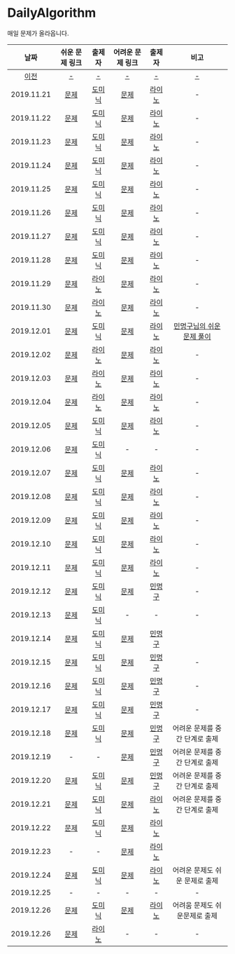 # DailyAlgorithm
매일 문제가 올라옵니다.

| 날짜 | 쉬운 문제 링크 | 출제자 | 어려운 문제 링크 | 출제자 | 비고 |
| :-: | :-: | :-: | :-: | :-: | :-: |
| [이전](old.md) |[-](old.md)|[-](old.md)|[-](old.md)|[-](old.md)|[-](old.md)|
|2019.11.21|[문제](https://programmers.co.kr/learn/courses/30/lessons/12904)| [도미닉] |[문제](https://programmers.co.kr/learn/courses/30/lessons/42840?language=swift)| [라이노] | - |
|2019.11.22|[문제](https://programmers.co.kr/learn/courses/30/lessons/12933)| [도미닉] |[문제](https://programmers.co.kr/learn/courses/30/lessons/42588)| [라이노] | - |
|2019.11.23|[문제](https://programmers.co.kr/learn/courses/30/lessons/42746)| [도미닉] |[문제](https://programmers.co.kr/learn/courses/30/lessons/12940)| [라이노] | - |
|2019.11.24|[문제](https://programmers.co.kr/learn/courses/30/lessons/12943)| [도미닉] |[문제](https://programmers.co.kr/learn/courses/30/lessons/43238)| [라이노] | - |
|2019.11.25|[문제](https://programmers.co.kr/learn/courses/30/lessons/42583)| [도미닉] |[문제](https://programmers.co.kr/learn/courses/30/lessons/12914)| [라이노] | - |
|2019.11.26|[문제](https://programmers.co.kr/learn/courses/30/lessons/12948)| [도미닉] |[문제](https://programmers.co.kr/learn/courses/30/lessons/12946)| [라이노] | - |
|2019.11.27|[문제](https://programmers.co.kr/learn/courses/30/lessons/12969)| [도미닉] |[문제](https://programmers.co.kr/learn/courses/30/lessons/42839)| [라이노] | - |
|2019.11.28|[문제](https://www.acmicpc.net/problem/2839)| [도미닉] |[문제](https://programmers.co.kr/learn/courses/30/lessons/12929)| [라이노] | - |
|2019.11.29|[문제](https://programmers.co.kr/learn/courses/30/lessons/42586)| [라이노] |[문제](https://programmers.co.kr/learn/courses/30/lessons/49189)| [라이노] | - |
|2019.11.30|[문제](https://programmers.co.kr/learn/courses/30/lessons/62048)| [라이노] |[문제](https://programmers.co.kr/learn/courses/30/lessons/12952)| [라이노] | - |
|2019.12.01|[문제](https://programmers.co.kr/learn/courses/30/lessons/42585)| [도미닉] |[문제](https://programmers.co.kr/learn/courses/30/lessons/42861)| [라이노] | [민멍구님의 쉬운 문제 풀이](https://www.youtube.com/watch?v=eCAbqDYV1B8&t=679s) |
|2019.12.02|[문제](https://programmers.co.kr/learn/courses/30/lessons/12945)| [라이노] |[문제](https://programmers.co.kr/learn/courses/30/lessons/43236)| [라이노] | - |
|2019.12.03|[문제](https://programmers.co.kr/learn/courses/30/lessons/12982)| [라이노] |[문제](https://programmers.co.kr/learn/courses/30/lessons/12978)| [라이노] | - |
|2019.12.04|[문제](https://programmers.co.kr/learn/courses/30/lessons/42841)| [라이노] |[문제](https://programmers.co.kr/learn/courses/30/lessons/43163)| [라이노] | - |
|2019.12.05|[문제](https://app.codility.com/programmers/lessons/1-iterations/binary_gap/)| [도미닉] |[문제](https://programmers.co.kr/learn/courses/30/lessons/12971)| [라이노] | - |
|2019.12.06|[문제](https://app.codility.com/programmers/lessons/3-time_complexity/perm_missing_elem/)| [도미닉] | - | - | - |
|2019.12.07|[문제](https://app.codility.com/programmers/lessons/4-counting_elements/frog_river_one/)| [도미닉] |[문제](https://programmers.co.kr/learn/courses/30/lessons/42627)| [라이노] | - |
|2019.12.08|[문제](https://app.codility.com/programmers/lessons/4-counting_elements/max_counters/)| [도미닉] | [문제](https://programmers.co.kr/learn/courses/30/lessons/62050) | [라이노] | - |
|2019.12.09|[문제](https://app.codility.com/programmers/lessons/4-counting_elements/missing_integer/)| [도미닉] | [문제](https://programmers.co.kr/learn/courses/30/lessons/43164) | [라이노] | - |
|2019.12.10|[문제](https://app.codility.com/programmers/lessons/5-prefix_sums/passing_cars/)| [도미닉] |[문제](https://programmers.co.kr/learn/courses/30/lessons/42895)| [라이노] | - |
|2019.12.11|[문제](https://app.codility.com/programmers/lessons/2-arrays/odd_occurrences_in_array/)| [도미닉] |[문제](https://www.acmicpc.net/problem/15651) | [라이노] | - |
|2019.12.12|[문제](https://app.codility.com/programmers/lessons/2-arrays/cyclic_rotation/)| [도미닉] |   [문제](https://www.acmicpc.net/problem/9465)| [민멍구] | - |
|2019.12.13|[문제](https://app.codility.com/programmers/lessons/3-time_complexity/frog_jmp/)| [도미닉] | - | - | - |
|2019.12.14|[문제](https://app.codility.com/programmers/lessons/3-time_complexity/tape_equilibrium/) | [도미닉] |   [문제](https://www.acmicpc.net/problem/11726)| [민멍구] | |
|2019.12.15|[문제](https://app.codility.com/programmers/lessons/4-counting_elements/perm_check/)|[도미닉]|[문제](https://www.acmicpc.net/problem/2193)|[민멍구]|-|
|2019.12.16|[문제](https://programmers.co.kr/learn/courses/30/lessons/42587)|[도미닉]|[문제](https://www.acmicpc.net/problem/2529)|[민멍구]|-|
|2019.12.17|[문제](https://programmers.co.kr/learn/courses/30/lessons/12925)|[도미닉]|[문제](https://www.acmicpc.net/problem/1790)|[민멍구]|-|
|2019.12.18|[문제](https://programmers.co.kr/learn/courses/30/lessons/42860)|[도미닉]|[문제](https://programmers.co.kr/learn/courses/30/lessons/42747?language=swift)|[민멍구]| 어려운 문제를 중간 단계로 출제 |
|2019.12.19|-|-|[문제](https://www.acmicpc.net/problem/6588)|[민멍구]| 어려운 문제를 중간 단계로 출제 |
|2019.12.20|[문제](https://programmers.co.kr/learn/courses/30/lessons/42748)|[도미닉]|[문제](https://programmers.co.kr/learn/courses/30/lessons/12985?language=swift)|[민멍구]| 어려운 문제를 중간 단계로 출제 |
|2019.12.21|[문제](https://programmers.co.kr/learn/courses/30/lessons/42862)|[도미닉]|[문제](https://www.acmicpc.net/problem/1676)|[라이노]| 어려운 문제를 중간 단계로 출제 |
|2019.12.22|[문제](https://programmers.co.kr/learn/courses/30/lessons/12901)|[도미닉]|[문제](https://www.acmicpc.net/problem/2482)|[라이노]||
|2019.12.23|-|-|[문제](https://www.acmicpc.net/problem/1654)|[라이노]||
|2019.12.24|[문제](https://programmers.co.kr/learn/courses/30/lessons/12903)|[도미닉]|[문제](https://www.acmicpc.net/problem/1920)|[라이노]|어려운 문제도 쉬운 문제로 출제|
|2019.12.25|-|-|-|-|-|
|2019.12.26|[문제](https://programmers.co.kr/learn/courses/30/lessons/12910)|[도미닉]|[문제](https://www.acmicpc.net/problem/18229)|[라이노]|어려움 문제도 쉬운문제로 출제|
|2019.12.26|[문제](https://www.acmicpc.net/problem/1436)|[라이노]|-|-|-|


[라이노]: https://github.com/JCSooHwanCho
[도미닉]: https://github.com/AppleCEO
[민멍구]: https://github.com/applebuddy
